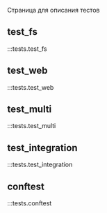 Страница для описания тестов

## **test_fs**
:::tests.test_fs

## **test_web**
:::tests.test_web

## **test_multi**
:::tests.test_multi

## **test_integration**
:::tests.test_integration

## **conftest**
:::tests.conftest
